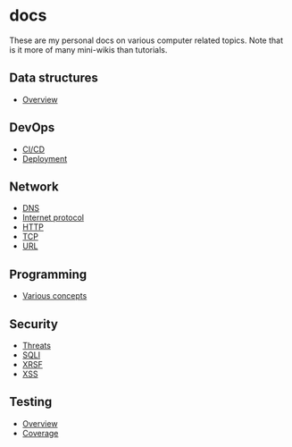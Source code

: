 # docs

These are my personal docs on various computer related topics. Note that is it
more of many mini-wikis than tutorials.

## Data structures

- [Overview](data_structures/overview.md)

## DevOps

- [CI/CD](devops/ci_cd.md)
- [Deployment](devops/deployment.md)

## Network

- [DNS](network/dns.md)
- [Internet protocol](network/internet_protocol.md)
- [HTTP](network/http.md)
- [TCP](network/tcp.md)
- [URL](network/url.md)

## Programming

- [Various concepts](programming/concepts.md)

## Security

- [Threats](security/threats.md)
- [SQLI](security/sqli.md)
- [XRSF](security/csrf.md)
- [XSS](security/xss.md)

## Testing

- [Overview](testing/overview.md)
- [Coverage](testing/coverage.md)
